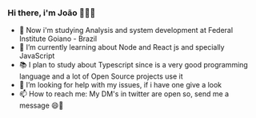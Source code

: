 
### Hi there, i'm João 👋👨‍💻

<!--
**jhonpedro/jhonpedro** is a ✨ _special_ ✨ repository because its `README.md` (this file) appears on your GitHub profile.

Here are some ideas to get you started:

- 🔭 I’m currently working on ...

- 👯 I’m looking to collaborate on ...
- 💬 Ask me about ...
-->


- 🏫 Now i'm studying Analysis and system development at Federal Institute Goiano - Brazil
- 🌱 I’m currently learning about Node and React js and specially JavaScript 
- 📚 I plan to study about Typescript since is a very good programming language and a lot of Open Source projects use it
- 🤔 I’m looking for help with my issues, if i have one give a look
- 📫 How to reach me: My DM's in twitter are open so, send me a message 😄🤜

